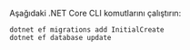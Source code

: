 
Aşağıdaki .NET Core CLI komutlarını çalıştırın:

```dotnetcli
dotnet ef migrations add InitialCreate
dotnet ef database update
```
